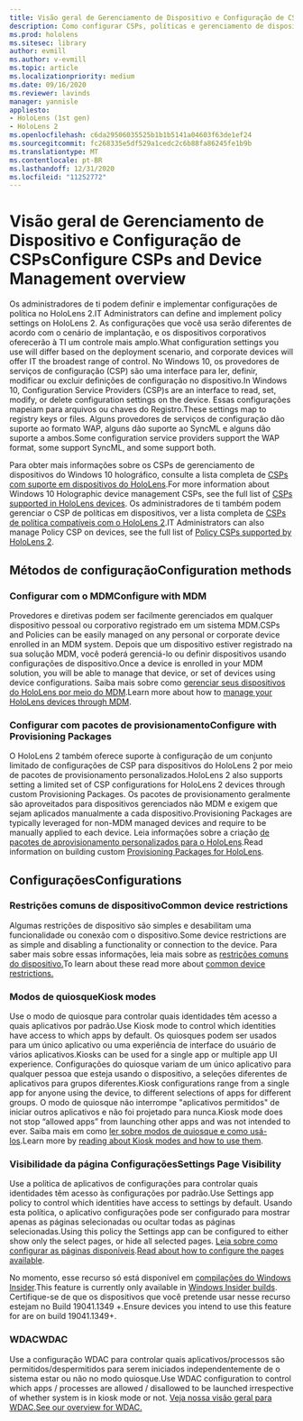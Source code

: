 ```yaml
---
title: Visão geral de Gerenciamento de Dispositivo e Configuração de CSPs
description: Como configurar CSPs, políticas e gerenciamento de dispositivos.
ms.prod: hololens
ms.sitesec: library
author: evmill
ms.author: v-evmill
ms.topic: article
ms.localizationpriority: medium
ms.date: 09/16/2020
ms.reviewer: lavinds
manager: yannisle
appliesto:
- HoloLens (1st gen)
- HoloLens 2
ms.openlocfilehash: c6da29506035525b1b1b5141a04603f63de1ef24
ms.sourcegitcommit: fc268335e5df529a1cedc2c6b88fa86245fe1b9b
ms.translationtype: MT
ms.contentlocale: pt-BR
ms.lasthandoff: 12/31/2020
ms.locfileid: "11252772"
---
```

# <span data-ttu-id="24191-103">Visão geral de Gerenciamento de Dispositivo e Configuração de CSPs</span><span class="sxs-lookup"><span data-stu-id="24191-103">Configure CSPs and Device Management overview</span></span>

<span data-ttu-id="24191-104">Os administradores de ti podem definir e implementar configurações de política no HoloLens 2.</span><span class="sxs-lookup"><span data-stu-id="24191-104">IT Administrators can define and implement policy settings on HoloLens 2.</span></span> <span data-ttu-id="24191-105">As configurações que você usa serão diferentes de acordo com o cenário de implantação, e os dispositivos corporativos oferecerão à TI um controle mais amplo.</span><span class="sxs-lookup"><span data-stu-id="24191-105">What configuration settings you use will differ based on the deployment scenario, and corporate devices will offer IT the broadest range of control.</span></span> <span data-ttu-id="24191-106">No Windows 10, os provedores de serviços de configuração (CSP) são uma interface para ler, definir, modificar ou excluir definições de configuração no dispositivo.</span><span class="sxs-lookup"><span data-stu-id="24191-106">In Windows 10, Configuration Service Providers (CSP)s are an interface to read, set, modify, or delete configuration settings on the device.</span></span> <span data-ttu-id="24191-107">Essas configurações mapeiam para arquivos ou chaves do Registro.</span><span class="sxs-lookup"><span data-stu-id="24191-107">These settings map to registry keys or files.</span></span> <span data-ttu-id="24191-108">Alguns provedores de serviços de configuração dão suporte ao formato WAP, alguns dão suporte ao SyncML e alguns dão suporte a ambos.</span><span class="sxs-lookup"><span data-stu-id="24191-108">Some configuration service providers support the WAP format, some support SyncML, and some support both.</span></span>

<span data-ttu-id="24191-109">Para obter mais informações sobre os CSPs de gerenciamento de dispositivos do Windows 10 holográfico, consulte a lista completa de [CSPs com suporte em dispositivos do HoloLens](https://docs.microsoft.com/windows/client-management/mdm/configuration-service-provider-reference#hololens).</span><span class="sxs-lookup"><span data-stu-id="24191-109">For more information about Windows 10 Holographic device management CSPs, see the full list of [CSPs supported in HoloLens devices](https://docs.microsoft.com/windows/client-management/mdm/configuration-service-provider-reference#hololens).</span></span>
<span data-ttu-id="24191-110">Os administradores de ti também podem gerenciar o CSP de políticas em dispositivos, ver a lista completa de [CSPs de política compatíveis com o HoloLens 2](https://docs.microsoft.com/windows/client-management/mdm/policy-csps-supported-by-hololens2).</span><span class="sxs-lookup"><span data-stu-id="24191-110">IT Administrators can also manage Policy CSP on devices, see the full list of [Policy CSPs supported by HoloLens 2](https://docs.microsoft.com/windows/client-management/mdm/policy-csps-supported-by-hololens2).</span></span>

## <span data-ttu-id="24191-111">Métodos de configuração</span><span class="sxs-lookup"><span data-stu-id="24191-111">Configuration methods</span></span>

### <span data-ttu-id="24191-112">Configurar com o MDM</span><span class="sxs-lookup"><span data-stu-id="24191-112">Configure with MDM</span></span>

<span data-ttu-id="24191-113">Provedores e diretivas podem ser facilmente gerenciados em qualquer dispositivo pessoal ou corporativo registrado em um sistema MDM.</span><span class="sxs-lookup"><span data-stu-id="24191-113">CSPs and Policies can be easily managed on any personal or corporate device enrolled in an MDM system.</span></span> <span data-ttu-id="24191-114">Depois que um dispositivo estiver registrado na sua solução MDM, você poderá gerenciá-lo ou definir dispositivos usando configurações de dispositivo.</span><span class="sxs-lookup"><span data-stu-id="24191-114">Once a device is enrolled in your MDM solution, you will be able to manage that device, or set of devices using device configurations.</span></span> <span data-ttu-id="24191-115">Saiba mais sobre como [gerenciar seus dispositivos do HoloLens por meio do MDM](hololens-mdm-configure.md).</span><span class="sxs-lookup"><span data-stu-id="24191-115">Learn more about how to [manage your HoloLens devices through MDM](hololens-mdm-configure.md).</span></span>

### <span data-ttu-id="24191-116">Configurar com pacotes de provisionamento</span><span class="sxs-lookup"><span data-stu-id="24191-116">Configure with Provisioning Packages</span></span>

<span data-ttu-id="24191-117">O HoloLens 2 também oferece suporte à configuração de um conjunto limitado de configurações de CSP para dispositivos do HoloLens 2 por meio de pacotes de provisionamento personalizados.</span><span class="sxs-lookup"><span data-stu-id="24191-117">HoloLens 2 also supports setting a limited set of CSP configurations for HoloLens 2 devices through custom Provisioning Packages.</span></span> <span data-ttu-id="24191-118">Os pacotes de provisionamento geralmente são aproveitados para dispositivos gerenciados não MDM e exigem que sejam aplicados manualmente a cada dispositivo.</span><span class="sxs-lookup"><span data-stu-id="24191-118">Provisioning Packages are typically leveraged for non-MDM managed devices and require to be manually applied to each device.</span></span> <span data-ttu-id="24191-119">Leia informações sobre a criação [de pacotes de aprovisionamento personalizados para o HoloLens](https://docs.microsoft.com/hololens/hololens-provisioning).</span><span class="sxs-lookup"><span data-stu-id="24191-119">Read information on building custom [Provisioning Packages for HoloLens](https://docs.microsoft.com/hololens/hololens-provisioning).</span></span>

## <span data-ttu-id="24191-120">Configurações</span><span class="sxs-lookup"><span data-stu-id="24191-120">Configurations</span></span>

### <span data-ttu-id="24191-121">Restrições comuns de dispositivo</span><span class="sxs-lookup"><span data-stu-id="24191-121">Common device restrictions</span></span>

<span data-ttu-id="24191-122">Algumas restrições de dispositivo são simples e desabilitam uma funcionalidade ou conexão com o dispositivo.</span><span class="sxs-lookup"><span data-stu-id="24191-122">Some device restrictions are as simple and disabling a functionality or connection to the device.</span></span> <span data-ttu-id="24191-123">Para saber mais sobre essas informações, leia mais sobre as [restrições comuns do dispositivo.](hololens-common-device-restrictions.md)</span><span class="sxs-lookup"><span data-stu-id="24191-123">To learn about these read more about [common device restrictions.](hololens-common-device-restrictions.md)</span></span>

### <span data-ttu-id="24191-124">Modos de quiosque</span><span class="sxs-lookup"><span data-stu-id="24191-124">Kiosk modes</span></span>

<span data-ttu-id="24191-125">Use o modo de quiosque para controlar quais identidades têm acesso a quais aplicativos por padrão.</span><span class="sxs-lookup"><span data-stu-id="24191-125">Use Kiosk mode to control which identities have access to which apps by default.</span></span> <span data-ttu-id="24191-126">Os quiosques podem ser usados para um único aplicativo ou uma experiência de interface do usuário de vários aplicativos.</span><span class="sxs-lookup"><span data-stu-id="24191-126">Kiosks can be used for a single app or multiple app UI experience.</span></span> <span data-ttu-id="24191-127">Configurações do quiosque variam de um único aplicativo para qualquer pessoa que esteja usando o dispositivo, a seleções diferentes de aplicativos para grupos diferentes.</span><span class="sxs-lookup"><span data-stu-id="24191-127">Kiosk configurations range from a single app for anyone using the device, to different selections of apps for different groups.</span></span> <span data-ttu-id="24191-128">O modo de quiosque não interrompe "aplicativos permitidos" de iniciar outros aplicativos e não foi projetado para nunca.</span><span class="sxs-lookup"><span data-stu-id="24191-128">Kiosk mode does not stop “allowed apps” from launching other apps and was not intended to ever.</span></span> <span data-ttu-id="24191-129">Saiba mais em como [ler sobre modos de quiosque e como usá-los](hololens-kiosk.md).</span><span class="sxs-lookup"><span data-stu-id="24191-129">Learn more by [reading about Kiosk modes and how to use them](hololens-kiosk.md).</span></span>

### <span data-ttu-id="24191-130">Visibilidade da página Configurações</span><span class="sxs-lookup"><span data-stu-id="24191-130">Settings Page Visibility</span></span>

<span data-ttu-id="24191-131">Use a política de aplicativos de configurações para controlar quais identidades têm acesso às configurações por padrão.</span><span class="sxs-lookup"><span data-stu-id="24191-131">Use Settings app policy to control which identities have access to settings by default.</span></span> <span data-ttu-id="24191-132">Usando esta política, o aplicativo configurações pode ser configurado para mostrar apenas as páginas selecionadas ou ocultar todas as páginas selecionadas.</span><span class="sxs-lookup"><span data-stu-id="24191-132">Using this policy the Settings app can be configured to either show only the select pages, or hide all selected pages.</span></span> <span data-ttu-id="24191-133">[Leia sobre como configurar as páginas disponíveis](settings-uri-list.md).</span><span class="sxs-lookup"><span data-stu-id="24191-133">[Read about how to configure the pages available](settings-uri-list.md).</span></span>

<span data-ttu-id="24191-134">No momento, esse recurso só está disponível em [compilações do Windows Insider](hololens-insider.md).</span><span class="sxs-lookup"><span data-stu-id="24191-134">This feature is currently only available in [Windows Insider builds](hololens-insider.md).</span></span> <span data-ttu-id="24191-135">Certifique-se de que os dispositivos que você pretende usar nesse recurso estejam no Build 19041.1349 +.</span><span class="sxs-lookup"><span data-stu-id="24191-135">Ensure devices you intend to use this feature for are on build 19041.1349+.</span></span>

### <span data-ttu-id="24191-136">WDAC</span><span class="sxs-lookup"><span data-stu-id="24191-136">WDAC</span></span>

<span data-ttu-id="24191-137">Use a configuração WDAC para controlar quais aplicativos/processos são permitidos/despermitidos para serem iniciados independentemente de o sistema estar ou não no modo quiosque.</span><span class="sxs-lookup"><span data-stu-id="24191-137">Use WDAC configuration to control which apps / processes are allowed / disallowed to be launched irrespective of whether system is in kiosk mode or not.</span></span>
[<span data-ttu-id="24191-138">Veja nossa visão geral para WDAC.</span><span class="sxs-lookup"><span data-stu-id="24191-138">See our overview for WDAC.</span></span>](windows-defender-application-control-wdac.md)

